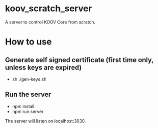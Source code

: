 # koov_scratch_server
A server to control KOOV Core from scratch.

# How to use
## Generate self signed certificate (first time only, unless keys are expired)
* sh ./gen-keys.sh

## Run the server
* npm install
* npm run server

The server will listen on localhost:3030.
